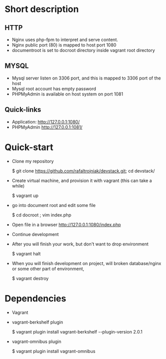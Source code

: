 # Short description

## HTTP
* Nginx uses php-fpm to interpret and serve content.
* Nginx public port (80) is mapped to host port 1080
* documentroot is set to docroot directory inside vagrant root directory

## MYSQL
* Mysql server listen on 3306 port, and this is mapped to 3306 port of the host
* Mysql root account has empty password
* PHPMyAdmin is available on host system on port 1081

## Quick-links
* Application: http://127.0.0.1:1080/
* PHPMyAdmin http://127.0.0.1:1081/

# Quick-start
* Clone my repository

  $ git clone https://github.com/rafaltrojniak/devstack.git; cd devstack/

* Create virtual machine, and provision it with vagrant (this can take a while)

  $ vagrant up

* go into document root and edit some file

  $ cd docroot ; vim index.php

* Open file in a browser http://127.0.0.1:1080/index.php
* Continue development

* After you will finish your work, but don't want to drop environment

  $ vagrant halt

* When you will finish development on project, will broken database/nginx or some other part of environment,

  $ vagrant destroy

# Dependencies
* Vagrant
* vagrant-berkshelf plugin

  $ vagrant plugin install vagrant-berkshelf --plugin-version 2.0.1

* vagrant-omnibus plugin

  $ vagrant plugin install vagrant-omnibus
